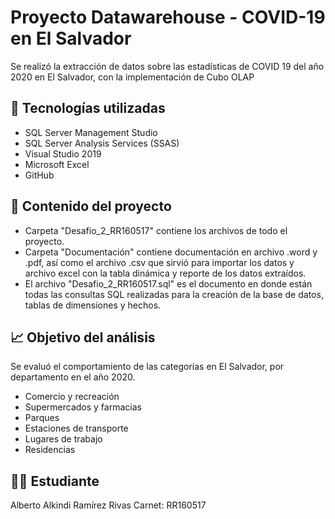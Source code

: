 # Proyecto Datawarehouse - COVID-19 en El Salvador

Se realizó la extracción de datos sobre las estadísticas de COVID 19 del año 2020 en El Salvador, con la implementación de Cubo OLAP

## 🔧 Tecnologías utilizadas
- SQL Server Management Studio
- SQL Server Analysis Services (SSAS)
- Visual Studio 2019
- Microsoft Excel
- GitHub

## 📂 Contenido del proyecto
- Carpeta "Desafio_2_RR160517" contiene los archivos de todo el proyecto.
- Carpeta "Documentación" contiene documentación en archivo .word y .pdf, así como el archivo .csv que sirvió para importar los datos y archivo excel con la tabla dinámica y reporte de los datos extraídos.
- El archivo "Desafio_2_RR160517.sql" es el documento en donde están todas las consultas SQL realizadas para la creación de la base de datos, tablas de dimensiones y hechos.
  
## 📈 Objetivo del análisis
Se evaluó el comportamiento de las categorías en El Salvador, por departamento en el año 2020.
- Comercio y recreación
- Supermercados y farmacias
- Parques
- Estaciones de transporte
- Lugares de trabajo
- Residencias

## 👨‍💻 Estudiante
Alberto Alkindi Ramírez Rivas
Carnet: RR160517
